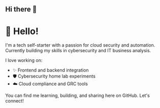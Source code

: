 ## Hi there 👋

# 👋 Hello!

I'm a tech self-starter with a passion for cloud security and automation. Currently building my skills in cybersecurity and IT business analysis.

I love working on:
- ✨ Frontend and backend integration
- 🛡️ Cybersecurity home lab experiments
- ☁️ Cloud compliance and GRC tools

You can find me learning, building, and sharing here on GitHub. Let's connect! 

